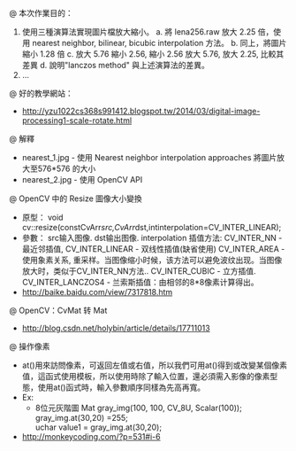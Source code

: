 @ 本次作業目的：
1. 使用三種演算法實現圖片檔放大縮小。
    a. 將 lena256.raw 放大 2.25 倍，使用 nearest neighbor, bilinear, bicubic interpolation  方法。
    b. 同上，將圖片縮小 1.28 倍
    c. 放大 5.76 縮小 2.56, 縮小 2.56 放大 5.76, 放大 2.25, 比較其差異
    d. 說明"lanczos method" 與上述演算法的差異。
2. ...


@ 好的教學網站：
- http://yzu1022cs368s991412.blogspot.tw/2014/03/digital-image-processing1-scale-rotate.html


@ 解釋
- nearest_1.jpg - 使用 Nearest neighbor interpolation approaches 將圖片放大至576*576 的大小
- nearest_2.jpg - 使用 OpenCV API



@ OpenCV 中的 Resize 圖像大小變換
- 原型：
    void cv::resize(constCvArr*src,CvArr*dst,intinterpolation=CV_INTER_LINEAR);
- 參數：
    src输入图像.
    dst输出图像.
    interpolation 插值方法:
        CV_INTER_NN - 最近邻插值,
        CV_INTER_LINEAR - 双线性插值(缺省使用)
        CV_INTER_AREA - 使用象素关系, 重采样。当图像缩小时候，该方法可以避免波纹出现。当图像放大时，类似于CV_INTER_NN方法..
        CV_INTER_CUBIC - 立方插值.
        CV_INTER_LANCZOS4 - 兰索斯插值：由相邻的8*8像素计算得出。
- http://baike.baidu.com/view/7317818.htm


@ OpenCV：CvMat 转 Mat
- http://blog.csdn.net/holybin/article/details/17711013


@ 操作像素
- at()用來訪問像素，可返回左值或右值，所以我們可用at()得到或改變某個像素值，這函式使用模板，所以使用時除了輸入位置，還必須需入影像的像素型態，使用at()函式時，輸入參數順序同樣為先高再寬。
- Ex:
    - 8位元灰階圖
        Mat gray_img(100, 100, CV_8U, Scalar(100));
        gray_img.at<uchar>(30,20) =255;            
        uchar value1 = gray_img.at<uchar>(30,20); 
- http://monkeycoding.com/?p=531#i-6


